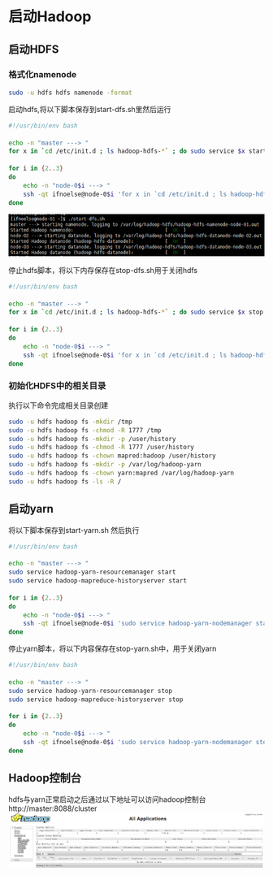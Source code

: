 # 启动Hadoop

## 启动HDFS
### 格式化namenode
``` bash
sudo -u hdfs hdfs namenode -format
```
启动hdfs,将以下脚本保存到start-dfs.sh里然后运行
``` bash
#!/usr/bin/env bash

echo -n "master ---> "
for x in `cd /etc/init.d ; ls hadoop-hdfs-*` ; do sudo service $x start ; done

for i in {2..3}
do
    echo -n "node-0$i ---> "
    ssh -qt ifnoelse@node-0$i 'for x in `cd /etc/init.d ; ls hadoop-hdfs-*` ; do sudo service $x start ; done'
done
```
![](../img/start_hdfs.png)

停止hdfs脚本，将以下内存保存在stop-dfs.sh用于关闭hdfs
``` bash
#!/usr/bin/env bash

echo -n "master ---> "
for x in `cd /etc/init.d ; ls hadoop-hdfs-*` ; do sudo service $x stop ; done

for i in {2..3}
do
    echo -n "node-0$i ---> "
    ssh -qt ifnoelse@node-0$i 'for x in `cd /etc/init.d ; ls hadoop-hdfs-*` ; do sudo service $x stop ; done'
done
```
### 初始化HDFS中的相关目录
执行以下命令完成相关目录创建
``` bash
sudo -u hdfs hadoop fs -mkdir /tmp
sudo -u hdfs hadoop fs -chmod -R 1777 /tmp
sudo -u hdfs hadoop fs -mkdir -p /user/history
sudo -u hdfs hadoop fs -chmod -R 1777 /user/history
sudo -u hdfs hadoop fs -chown mapred:hadoop /user/history
sudo -u hdfs hadoop fs -mkdir -p /var/log/hadoop-yarn
sudo -u hdfs hadoop fs -chown yarn:mapred /var/log/hadoop-yarn
sudo -u hdfs hadoop fs -ls -R /
```

## 启动yarn
将以下脚本保存到start-yarn.sh
然后执行
``` bash
#!/usr/bin/env bash

echo -n "master ---> "
sudo service hadoop-yarn-resourcemanager start
sudo service hadoop-mapreduce-historyserver start

for i in {2..3}
do
    echo -n "node-0$i ---> "
    ssh -qt ifnoelse@node-0$i 'sudo service hadoop-yarn-nodemanager start'
done
```
停止yarn脚本，将以下内容保存在stop-yarn.sh中，用于关闭yarn
``` bash
#!/usr/bin/env bash

echo -n "master ---> "
sudo service hadoop-yarn-resourcemanager stop
sudo service hadoop-mapreduce-historyserver stop

for i in {2..3}
do
    echo -n "node-0$i ---> "
    ssh -qt ifnoelse@node-0$i 'sudo service hadoop-yarn-nodemanager stop'
done
```
## Hadoop控制台
hdfs与yarn正常启动之后通过以下地址可以访问hadoop控制台
http://master:8088/cluster
![](../img/hadoop_admin.png)
